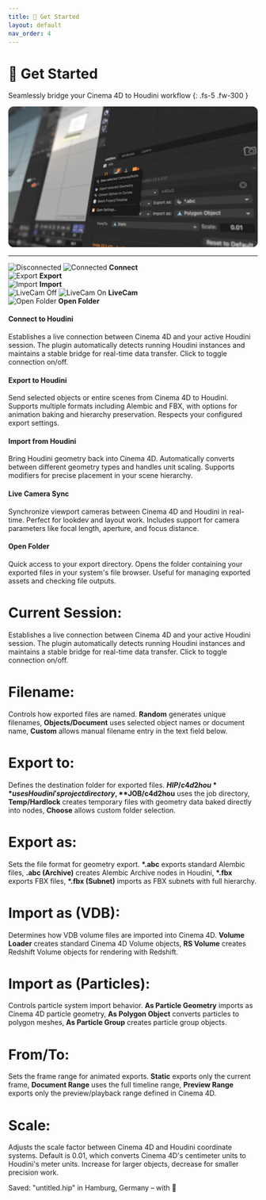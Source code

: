 ```yaml
---
title: 🎯 Get Started
layout: default
nav_order: 4
---
```


# 🎯 Get Started

Seamlessly bridge your Cinema 4D to Houdini workflow
{: .fs-5 .fw-300 }

![](assets/img/MacroDOF_01_16x9.png)

---

<div class="main-actions">
  <div class="actions-grid">
    <div class="action-item" data-action="connect">
      <span class="action-icon">
      <img src="{{ '/assets/svg/connect.svg' | relative_url }}" alt="Disconnected" class="default-icon">
      <img src="{{ '/assets/svg/stop_connect.svg' | relative_url }}" alt="Connected" class="active-icon">
      </span>
      <strong>Connect</strong>
    </div>
    <div class="action-item" data-action="export">
      <span class="action-icon"><img src="{{ '/assets/svg/export_arrow.svg' | relative_url }}" alt="Export"></span>
      <strong>Export</strong>
    </div>
    <div class="action-item" data-action="import">
      <span class="action-icon"><img src="{{ '/assets/svg/import_arrow.svg' | relative_url }}" alt="Import"></span>
      <strong>Import</strong>
    </div>
    <div class="action-item" data-action="livecam">
      <span class="action-icon">
      <img src="{{ '/assets/svg/livecam_off.svg' | relative_url }}" alt="LiveCam Off" class="default-icon">
      <img src="{{ '/assets/svg/livecam_on.svg' | relative_url }}" alt="LiveCam On" class="active-icon">
      </span>
      <strong>LiveCam</strong>
    </div>
    <div class="action-item" data-action="folder">
      <span class="action-icon"><img src="{{ '/assets/svg/folder.svg' | relative_url }}" alt="Open Folder"></span>
      <strong>Open Folder</strong>
    </div>
  </div>


  <div class="action-explanation" id="explanation-container">
    <div class="explanation active" data-explanation="connect">
      <h4>Connect to Houdini</h4>
      <p>Establishes a live connection between Cinema 4D and your active Houdini session. The plugin automatically detects running Houdini instances and maintains a stable bridge for real-time data transfer. Click to toggle connection on/off.</p>
    </div>
    <div class="explanation" data-explanation="export">
      <h4>Export to Houdini</h4>
      <p>Send selected objects or entire scenes from Cinema 4D to Houdini. Supports multiple formats including Alembic and FBX, with options for animation baking and hierarchy preservation. Respects your configured export settings.</p>
    </div>
    <div class="explanation" data-explanation="import">
      <h4>Import from Houdini</h4>
      <p>Bring Houdini geometry back into Cinema 4D. Automatically converts between different geometry types and handles unit scaling. Supports modifiers for precise placement in your scene hierarchy.</p>
    </div>
    <div class="explanation" data-explanation="livecam">
      <h4>Live Camera Sync</h4>
      <p>Synchronize viewport cameras between Cinema 4D and Houdini in real-time. Perfect for lookdev and layout work. Includes support for camera parameters like focal length, aperture, and focus distance.</p>
    </div>
    <div class="explanation" data-explanation="folder">
      <h4>Open Folder</h4>
      <p>Quick access to your export directory. Opens the folder containing your exported files in your system's file browser. Useful for managing exported assets and checking file outputs.</p>
    </div>
  </div>
</div>


# Current Session:

Establishes a live connection between Cinema 4D and your active Houdini session. The plugin automatically detects running Houdini instances and maintains a stable bridge for real-time data transfer. Click to toggle connection on/off.

# Filename:

Controls how exported files are named. **Random** generates unique filenames, **Objects/Document** uses selected object names or document name, **Custom** allows manual filename entry in the text field below.

# Export to:

Defines the destination folder for exported files. **$HIP/c4d2hou** uses Houdini's project directory, **$JOB/c4d2hou** uses the job directory, **Temp/Hardlock** creates temporary files with geometry data baked directly into nodes, **Choose** allows custom folder selection.

# Export as:

Sets the file format for geometry export. **\*.abc** exports standard Alembic files, **.abc (Archive)** creates Alembic Archive nodes in Houdini, **\*.fbx** exports FBX files, **\*.fbx (Subnet)** imports as FBX subnets with full hierarchy.

# Import as (VDB):

Determines how VDB volume files are imported into Cinema 4D. **Volume Loader** creates standard Cinema 4D Volume objects, **RS Volume** creates Redshift Volume objects for rendering with Redshift.

# Import as (Particles):

Controls particle system import behavior. **As Particle Geometry** imports as Cinema 4D particle geometry, **As Polygon Object** converts particles to polygon meshes, **As Particle Group** creates particle group objects.

# From/To:

Sets the frame range for animated exports. **Static** exports only the current frame, **Document Range** uses the full timeline range, **Preview Range** exports only the preview/playback range defined in Cinema 4D.

# Scale:

Adjusts the scale factor between Cinema 4D and Houdini coordinate systems. Default is 0.01, which converts Cinema 4D's centimeter units to Houdini's meter units. Increase for larger objects, decrease for smaller precision work.

<div class="footer-info">
  <span class="connection-status">Saved: "untitled.hip" in Hamburg, Germany – with 🧡</span>
</div>

<link rel="stylesheet" href="{{ '/assets/css/overview.css' | relative_url }}">
<script src="{{ '/assets/js/overview.js' | relative_url }}" defer></script>